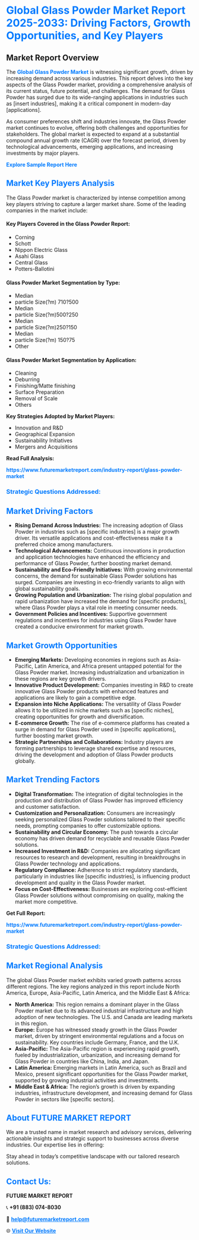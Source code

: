 <h1 style="color: #007BFF;">Global Glass Powder Market Report 2025-2033: Driving Factors, Growth Opportunities, and Key Players</h1>

<section id="overview">
<h2>Market Report Overview</h2>
<p>The <a href="https://www.futuremarketreport.com/industry-report/glass-powder-market" style="color: #007BFF; text-decoration: none;"><strong>Global Glass Powder Market</strong></a> is witnessing significant growth, driven by increasing demand across various industries. This report delves into the key aspects of the Glass Powder market, providing a comprehensive analysis of its current status, future potential, and challenges. The demand for Glass Powder has surged due to its wide-ranging applications in industries such as [insert industries], making it a critical component in modern-day [applications].</p>
<p>As consumer preferences shift and industries innovate, the Glass Powder market continues to evolve, offering both challenges and opportunities for stakeholders. The global market is expected to expand at a substantial compound annual growth rate (CAGR) over the forecast period, driven by technological advancements, emerging applications, and increasing investments by major players.</p>
</section>

<section id="overview">
<p><a href="https://www.futuremarketreport.com/request-sample/reportId=83699" style="color: #007BFF; text-decoration: none;"><strong>Explore Sample Report Here</strong></a></p>
</section>

<section id="key-players">
<h2 style="color: #007BFF;">Market Key Players Analysis</h2>
<p>The Glass Powder market is characterized by intense competition among key players striving to capture a larger market share. Some of the leading companies in the market include:</p>
<h4>Key Players Covered in the Glass Powder Report:</h4>
<ul><li>Corning</li><li>Schott</li><li>Nippon Electric Glass</li><li>Asahi Glass</li><li>Central Glass</li><li>Potters-Ballotini</li></ul>
<h4>Glass Powder Market Segmentation by Type:</h4>
<ul><li>Median</li><li>particle Size(?m) 710?500</li><li>Median</li><li>particle Size(?m)500?250</li><li>Median</li><li>particle Size(?m)250?150</li><li>Median</li><li>particle Size(?m) 150?75</li><li>Other</li></ul>

<h4>Glass Powder Market Segmentation by Application:</h4>
<ul><li>Cleaning</li><li>Deburring</li><li>Finishing/Matte finishing</li><li>Surface Preparation</li><li>Removal of Scale</li><li>Others</li></ul>
<p><strong>Key Strategies Adopted by Market Players:</strong></p>
<ul>
<li>Innovation and R&D</li>
<li>Geographical Expansion</li>
<li>Sustainability Initiatives</li>
<li>Mergers and Acquisitions</li>
</ul>
</section>

<section>
<p><strong>Read Full Analysis: </strong></p><a href="https://www.futuremarketreport.com/industry-report/glass-powder-market" style="color: #007BFF; text-decoration: none;"><strong>https://www.futuremarketreport.com/industry-report/glass-powder-market</strong></a>
<h3 style="color: #007BFF;">Strategic Questions Addressed:</h3>
</section>

<section id="driving-factors">
<h2 style="color: #007BFF;">Market Driving Factors</h2>
<ul>
<li><strong>Rising Demand Across Industries:</strong> The increasing adoption of Glass Powder in industries such as [specific industries] is a major growth driver. Its versatile applications and cost-effectiveness make it a preferred choice among manufacturers.</li>
<li><strong>Technological Advancements:</strong> Continuous innovations in production and application technologies have enhanced the efficiency and performance of Glass Powder, further boosting market demand.</li>
<li><strong>Sustainability and Eco-Friendly Initiatives:</strong> With growing environmental concerns, the demand for sustainable Glass Powder solutions has surged. Companies are investing in eco-friendly variants to align with global sustainability goals.</li>
<li><strong>Growing Population and Urbanization:</strong> The rising global population and rapid urbanization have increased the demand for [specific products], where Glass Powder plays a vital role in meeting consumer needs.</li>
<li><strong>Government Policies and Incentives:</strong> Supportive government regulations and incentives for industries using Glass Powder have created a conducive environment for market growth.</li>
</ul>
</section>

<section id="growth-opportunities">
<h2 style="color: #007BFF;">Market Growth Opportunities</h2>
<ul>
<li><strong>Emerging Markets:</strong> Developing economies in regions such as Asia-Pacific, Latin America, and Africa present untapped potential for the Glass Powder market. Increasing industrialization and urbanization in these regions are key growth drivers.</li>
<li><strong>Innovative Product Development:</strong> Companies investing in R&D to create innovative Glass Powder products with enhanced features and applications are likely to gain a competitive edge.</li>
<li><strong>Expansion into Niche Applications:</strong> The versatility of Glass Powder allows it to be utilized in niche markets such as [specific niches], creating opportunities for growth and diversification.</li>
<li><strong>E-commerce Growth:</strong> The rise of e-commerce platforms has created a surge in demand for Glass Powder used in [specific applications], further boosting market growth.</li>
<li><strong>Strategic Partnerships and Collaborations:</strong> Industry players are forming partnerships to leverage shared expertise and resources, driving the development and adoption of Glass Powder products globally.</li>
</ul>
</section>

<section id="trending-factors">
<h2 style="color: #007BFF;">Market Trending Factors</h2>
<ul>
<li><strong>Digital Transformation:</strong> The integration of digital technologies in the production and distribution of Glass Powder has improved efficiency and customer satisfaction.</li>
<li><strong>Customization and Personalization:</strong> Consumers are increasingly seeking personalized Glass Powder solutions tailored to their specific needs, prompting companies to offer customizable options.</li>
<li><strong>Sustainability and Circular Economy:</strong> The push towards a circular economy has driven demand for recyclable and reusable Glass Powder solutions.</li>
<li><strong>Increased Investment in R&D:</strong> Companies are allocating significant resources to research and development, resulting in breakthroughs in Glass Powder technology and applications.</li>
<li><strong>Regulatory Compliance:</strong> Adherence to strict regulatory standards, particularly in industries like [specific industries], is influencing product development and quality in the Glass Powder market.</li>
<li><strong>Focus on Cost-Effectiveness:</strong> Businesses are exploring cost-efficient Glass Powder solutions without compromising on quality, making the market more competitive.</li>
</ul>
</section>

<section>
<p><strong>Get Full Report: </strong></p><a href="https://www.futuremarketreport.com/industry-report/glass-powder-market" style="color: #007BFF; text-decoration: none;"><strong>https://www.futuremarketreport.com/industry-report/glass-powder-market</strong></a>
<h3 style="color: #007BFF;">Strategic Questions Addressed:</h3>
</section>


<section id="regional-analysis">
<h2 style="color: #007BFF;">Market Regional Analysis</h2>
<p>The global Glass Powder market exhibits varied growth patterns across different regions. The key regions analyzed in this report include North America, Europe, Asia-Pacific, Latin America, and the Middle East & Africa:</p>
<ul>
<li><strong>North America:</strong> This region remains a dominant player in the Glass Powder market due to its advanced industrial infrastructure and high adoption of new technologies. The U.S. and Canada are leading markets in this region.</li>
<li><strong>Europe:</strong> Europe has witnessed steady growth in the Glass Powder market, driven by stringent environmental regulations and a focus on sustainability. Key countries include Germany, France, and the U.K.</li>
<li><strong>Asia-Pacific:</strong> The Asia-Pacific region is experiencing rapid growth, fueled by industrialization, urbanization, and increasing demand for Glass Powder in countries like China, India, and Japan.</li>
<li><strong>Latin America:</strong> Emerging markets in Latin America, such as Brazil and Mexico, present significant opportunities for the Glass Powder market, supported by growing industrial activities and investments.</li>
<li><strong>Middle East & Africa:</strong> The region’s growth is driven by expanding industries, infrastructure development, and increasing demand for Glass Powder in sectors like [specific sectors].</li>
</ul>
</section>

<footer>
<h2 style="color: #007BFF;">About FUTURE MARKET REPORT</h2>
<p>We are a trusted name in market research and advisory services, delivering actionable insights and strategic support to businesses across diverse industries. Our expertise lies in offering:</p>

<p>Stay ahead in today’s competitive landscape with our tailored research solutions.</p>

<h2 style="color: #007BFF;">Contact Us:</h2>
<p><strong>FUTURE MARKET REPORT</strong></p>
<p>📞 <strong>+91 (883) 074-8030</strong></p>
<p>📧 <strong><a href="mailto:help@futuremarketreport.com" style="color: #007BFF;">help@futuremarketreport.com</a></strong></p>
<p>🌐 <strong><a href="https://www.futuremarketreport.com/" style="color: #007BFF;">Visit Our Website</a></strong></p>
</footer>